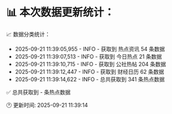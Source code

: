 📊 本次数据更新统计：
==========================

📈 数据分类统计：
- 2025-09-21 11:39:05,955 - INFO - 获取到 热点资讯 54 条数据
- 2025-09-21 11:39:07,513 - INFO - 获取到 今日热点 21 条数据
- 2025-09-21 11:39:10,715 - INFO - 获取到 公社热帖 204 条数据
- 2025-09-21 11:39:12,447 - INFO - 获取到 财经日历 62 条数据
- 2025-09-21 11:39:14,622 - INFO - 总共获取到 341 条热点数据

✅ 总共获取到 - 条热点数据

🕐 更新时间: 2025-09-21 11:39:14
